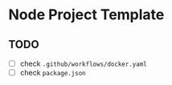 # Node Project Template

## TODO

- [ ] check `.github/workflows/docker.yaml`
- [ ] check `package.json`